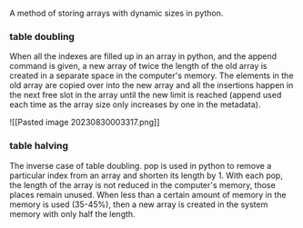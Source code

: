 A method of storing arrays with dynamic sizes in python. 

### table doubling
When all the indexes are filled up in an array in python, and the append command is given, a new array of twice the length of the old array is created in a separate space in the computer's memory. The elements in the old array are copied over into the new array and all the insertions happen in the next free slot in the array until the new limit is reached (append used each time as the array size only increases by one in the metadata).

![[Pasted image 20230830003317.png]]

### table halving
The inverse case of table doubling. pop is used in python to remove a particular index from an array and shorten its length by 1.  With each pop, the length of the array is not reduced in the computer's memory, those places remain unused. When less than a certain amount of memory in the memory is used (35-45%), then a new array is created in the system memory with only half the length. 